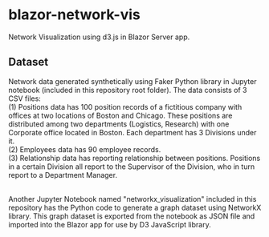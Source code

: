 # blazor-network-vis
Network Visualization using d3.js in Blazor Server app.

## Dataset
Network data generated synthetically using Faker Python library in Jupyter notebook (included in this repository root folder). The data consists of 3 CSV files:<br/>
(1) Positions data has 100 position records of a fictitious company with offices at two locations of Boston and Chicago.  These positions are distributed among two departments (Logistics, Research) with one Corporate office located in Boston. Each department has 3 Divisions under it.<br/>
(2) Employees data has 90 employee records.<br/>
(3) Relationship data has reporting relationship between positions.  Positions in a certain Division all report to the Supervisor of the Division, who in turn report to a Department Manager.<br/><br/>

Another Jupyter Notebook named "networkx_visualization" included in this repository has the Python code to generate a graph dataset using NetworkX library.  This graph dataset is exported from the notebook as JSON file and imported into the Blazor app for use by D3 JavaScript library.
